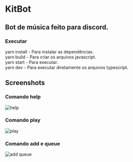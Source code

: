 # KitBot
## Bot de música feito para discord.

### Executar
yarn install - Para instalar as dependências.\
yarn build - Para criar os arquivos javascript.\
yarn start - Para executar.\
yarn dev - Para executar diretamente os arquivos typescript.

## Screenshots
### Comando help
![help](https://user-images.githubusercontent.com/49623348/90286371-1508cb00-de4c-11ea-8b0e-85127e7ed09c.png)

### Comando play
![play](https://user-images.githubusercontent.com/49623348/90286372-1508cb00-de4c-11ea-8e8a-64d4bbcb6e13.png)

### Comando add e queue
![add queue](https://user-images.githubusercontent.com/49623348/90286369-14703480-de4c-11ea-96a0-374c88a1a99c.png)
